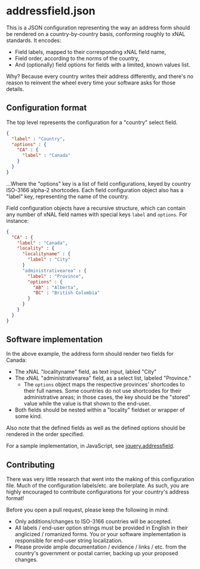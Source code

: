 # addressfield.json

This is a JSON configuration representing the way an address form should be
rendered on a country-by-country basis, conforming roughly to xNAL standards.
It encodes:
* Field labels, mapped to their corresponding xNAL field name,
* Field order, according to the norms of the country,
* And (optionally) field options for fields with a limited, known values list.

Why? Because every country writes their address differently, and there's no
reason to reinvent the wheel every time your software asks for those details.

## Configuration format
The top level represents the configuration for a "country" select field.
```json
{
  "label" : "Country",
  "options" : {
    "CA" : {
      "label" : "Canada"
    }
  }
}
```
...Where the "options" key is a list of field configurations, keyed by country
ISO-3166 alpha-2 shortcodes. Each field configuration object also has a
"label" key, representing the name of the country.

Field configuration objects have a recursive structure, which can contain any
number of xNAL field names with special keys `label` and `options`. For
instance:

```json
{
  "CA" : {
    "label" : "Canada",
    "locality" : {
      "localityname" : {
        "label" : "City"
      }
      "administrativearea" : {
        "label" : "Province",
        "options" : {
          "AB" : "Alberta",
          "BC" : "British Columbia"
        }
      }
    }
  }
}
```

## Software implementation
In the above example, the address form should render two fields for Canada:
* The xNAL "localityname" field, as text input, labled "City"
* The xNAL "administrativearea" field, as a select list, labeled "Province."
  * The `options` object maps the respective provinces' shortcodes to their full
    names. Some countries do not use shortcodes for their administrative areas;
    in those cases, the key should be the "stored" value while the value is that
    shown to the end-user.
* Both fields should be nested within a "locality" fieldset or wrapper
of some kind.

Also note that the defined fields as well as the defined options should be
rendered in the order specified.

For a sample implementation, in JavaScript, see
[jquery.addressfield](https://github.com/tableau-mkt/jquery.addressfield).

## Contributing
There was very little research that went into the making of this configuration
file. Much of the configuration labels/etc. are boilerplate. As such, you are
highly encouraged to contribute configurations for your country's address
format!

Before you open a pull request, please keep the following in mind:
* Only additions/changes to ISO-3166 countries will be accepted.
* All labels / end-user option strings must be provided in English in their
  anglicized / romanized forms. You or your software implementation is
  responsible for end-user string localization.
* Please provide ample documentation / evidence / links / etc. from the
  country's government or postal carrier, backing up your proposed changes.
